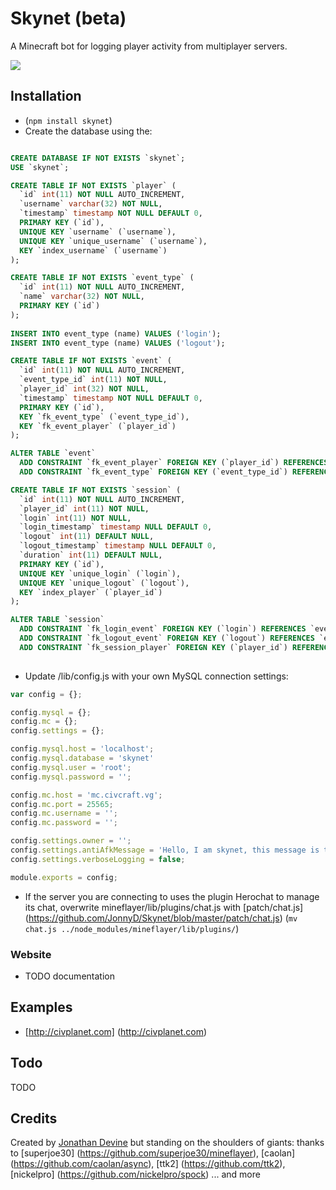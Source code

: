 Skynet (beta)
================

A Minecraft bot for logging player activity from multiplayer servers.

![](https://raw.github.com/JonnyD/Skynet/master/screenshot.png)

## Installation

 * (`npm install skynet`)
 * Create the database using the:
 
```sql

CREATE DATABASE IF NOT EXISTS `skynet`;
USE `skynet`;

CREATE TABLE IF NOT EXISTS `player` (
  `id` int(11) NOT NULL AUTO_INCREMENT,
  `username` varchar(32) NOT NULL,
  `timestamp` timestamp NOT NULL DEFAULT 0,
  PRIMARY KEY (`id`),
  UNIQUE KEY `username` (`username`),
  UNIQUE KEY `unique_username` (`username`),
  KEY `index_username` (`username`)
);

CREATE TABLE IF NOT EXISTS `event_type` (
  `id` int(11) NOT NULL AUTO_INCREMENT,
  `name` varchar(32) NOT NULL,
  PRIMARY KEY (`id`)
);
  
INSERT INTO event_type (name) VALUES ('login');
INSERT INTO event_type (name) VALUES ('logout');

CREATE TABLE IF NOT EXISTS `event` (
  `id` int(11) NOT NULL AUTO_INCREMENT,
  `event_type_id` int(11) NOT NULL,
  `player_id` int(32) NOT NULL,
  `timestamp` timestamp NOT NULL DEFAULT 0,
  PRIMARY KEY (`id`),
  KEY `fk_event_type` (`event_type_id`),
  KEY `fk_event_player` (`player_id`)
);

ALTER TABLE `event`
  ADD CONSTRAINT `fk_event_player` FOREIGN KEY (`player_id`) REFERENCES `player` (`id`),
  ADD CONSTRAINT `fk_event_type` FOREIGN KEY (`event_type_id`) REFERENCES `event_type` (`id`);

CREATE TABLE IF NOT EXISTS `session` (
  `id` int(11) NOT NULL AUTO_INCREMENT,
  `player_id` int(11) NOT NULL,
  `login` int(11) NOT NULL,
  `login_timestamp` timestamp NULL DEFAULT 0,
  `logout` int(11) DEFAULT NULL,
  `logout_timestamp` timestamp NULL DEFAULT 0,
  `duration` int(11) DEFAULT NULL,
  PRIMARY KEY (`id`),
  UNIQUE KEY `unique_login` (`login`),
  UNIQUE KEY `unique_logout` (`logout`),
  KEY `index_player` (`player_id`)
);

ALTER TABLE `session`
  ADD CONSTRAINT `fk_login_event` FOREIGN KEY (`login`) REFERENCES `event` (`id`),
  ADD CONSTRAINT `fk_logout_event` FOREIGN KEY (`logout`) REFERENCES `event` (`id`),
  ADD CONSTRAINT `fk_session_player` FOREIGN KEY (`player_id`) REFERENCES `player` (`id`);
  
```

* Update /lib/config.js with your own MySQL connection settings: 
 
```js
var config = {};

config.mysql = {};
config.mc = {};
config.settings = {};

config.mysql.host = 'localhost';
config.mysql.database = 'skynet'
config.mysql.user = 'root';
config.mysql.password = '';

config.mc.host = 'mc.civcraft.vg';
config.mc.port = 25565;
config.mc.username = '';
config.mc.password = '';

config.settings.owner = '';
config.settings.antiAfkMessage = 'Hello, I am skynet, this message is to avoid AFK.';
config.settings.verboseLogging = false;

module.exports = config;

```

* If the server you are connecting to uses the plugin Herochat to manage its chat, overwrite 
 mineflayer/lib/plugins/chat.js with [patch/chat.js] (https://github.com/JonnyD/Skynet/blob/master/patch/chat.js) (`mv chat.js ../node_modules/mineflayer/lib/plugins/`)
 
 
### Website
 * TODO documentation
 
## Examples
* [http://civplanet.com] (http://civplanet.com)
 
## Todo
TODO
 
## Credits
Created by [Jonathan Devine](http://jonnydevine.com) but standing on the shoulders of giants: thanks to [superjoe30] (https://github.com/superjoe30/mineflayer), [caolan] (https://github.com/caolan/async), [ttk2] (https://github.com/ttk2), [nickelpro] (https://github.com/nickelpro/spock) ... and more
